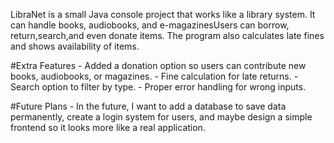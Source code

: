 LibraNet is a small Java console project that works like a library system. It can handle books, audiobooks, and e-magazinesUsers can borrow, 
return,search,and even donate items. The program also calculates late fines and shows availability of items.

#Extra Features
    - Added a donation option so users can contribute new books, audiobooks, or magazines.
    - Fine calculation for late returns.
    - Search option to filter by type.
    - Proper error handling for wrong inputs.

#Future Plans
    - In the future, I want to add a database to save data permanently, create a login system for users, and maybe design a simple 
      frontend so it looks more like a real application.
